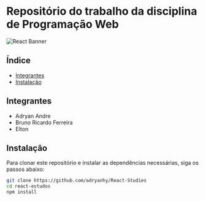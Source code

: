 # Repositório do trabalho da disciplina de Programação Web

![React Banner](https://reactjs.org/logo-og.png)


## Índice
- [Integrantes](#integrantes)
- [Instalação](#instalação)


## Integrantes
- Adryan Andre
- Bruno Ricardo Ferreira
- Elton

## Instalação

Para clonar este repositório e instalar as dependências necessárias, siga os passos abaixo:

```bash
git clone https://github.com/adryanhy/React-Studies
cd react-estudos
npm install
